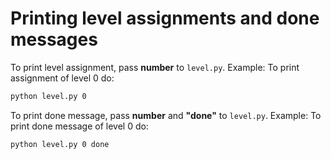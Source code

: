 # Printing level assignments and done messages

To print level assignment, pass **number** to `level.py`. Example: To print assignment of level 0 do:
```bash
python level.py 0
```

To print done message, pass **number** and **"done"** to `level.py`. Example: To print done message of level 0 do:
```bash
python level.py 0 done
```
